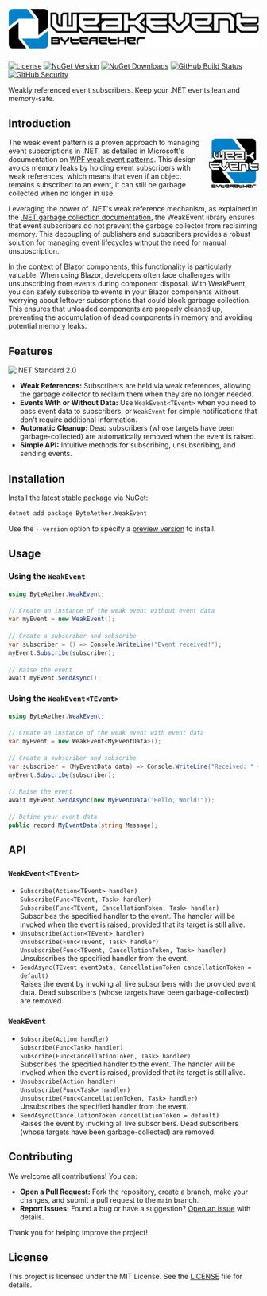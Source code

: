 # ![WeakEvent from ByteAether](assets/header.png)

[![License](https://img.shields.io/github/license/ByteAether/WeakEvent?logo=github&label=License)](https://github.com/ByteAether/WeakEvent/blob/main/LICENSE)
[![NuGet Version](https://img.shields.io/nuget/v/ByteAether.WeakEvent?logo=nuget&label=Version)](https://www.nuget.org/packages/ByteAether.WeakEvent/)
[![NuGet Downloads](https://img.shields.io/nuget/dt/ByteAether.WeakEvent?logo=nuget&label=Downloads)](https://www.nuget.org/packages/ByteAether.WeakEvent/)
[![GitHub Build Status](https://img.shields.io/github/actions/workflow/status/ByteAether/WeakEvent/build-and-test.yml?logo=github&label=Build%20%26%20Test)](https://github.com/ByteAether/WeakEvent/actions/workflows/build-and-test.yml)
[![GitHub Security](https://img.shields.io/github/actions/workflow/status/ByteAether/WeakEvent/codeql.yml?logo=github&label=Security%20Validation)](https://github.com/ByteAether/WeakEvent/actions/workflows/codeql.yml)

Weakly referenced event subscribers. Keep your .NET events lean and memory-safe.

## Introduction

<img align="right" width="100px" src="assets/logo.png" />

The weak event pattern is a proven approach to managing event subscriptions in .NET, as detailed in Microsoft's documentation on [WPF weak event patterns](https://learn.microsoft.com/en-us/dotnet/desktop/wpf/events/weak-event-patterns?view=netdesktop-9.0). This design avoids memory leaks by holding event subscribers with weak references, which means that even if an object remains subscribed to an event, it can still be garbage collected when no longer in use.

Leveraging the power of .NET's weak reference mechanism, as explained in the [.NET garbage collection documentation](https://learn.microsoft.com/en-us/dotnet/standard/garbage-collection/weak-references), the WeakEvent library ensures that event subscribers do not prevent the garbage collector from reclaiming memory. This decoupling of publishers and subscribers provides a robust solution for managing event lifecycles without the need for manual unsubscription.

In the context of Blazor components, this functionality is particularly valuable. When using Blazor, developers often face challenges with unsubscribing from events during component disposal. With WeakEvent, you can safely subscribe to events in your Blazor components without worrying about leftover subscriptions that could block garbage collection. This ensures that unloaded components are properly cleaned up, preventing the accumulation of dead components in memory and avoiding potential memory leaks.

## Features

![.NET Standard 2.0](https://img.shields.io/badge/.NET_Standard-2.0-brightgreen)

- **Weak References:** Subscribers are held via weak references, allowing the garbage collector to reclaim them when they are no longer needed.
- **Events With or Without Data:** Use `WeakEvent<TEvent>` when you need to pass event data to subscribers, or `WeakEvent` for simple notifications that don't require additional information.
- **Automatic Cleanup:** Dead subscribers (whose targets have been garbage-collected) are automatically removed when the event is raised.
- **Simple API:** Intuitive methods for subscribing, unsubscribing, and sending events.

## Installation

Install the latest stable package via NuGet:

```sh
dotnet add package ByteAether.WeakEvent
```

Use the `--version` option to specify a [preview version](https://www.nuget.org/packages/ByteAether.WeakEvent/absoluteLatest) to install.

## Usage

### Using the `WeakEvent`

```csharp
using ByteAether.WeakEvent;

// Create an instance of the weak event without event data
var myEvent = new WeakEvent();

// Create a subscriber and subscribe
var subscriber = () => Console.WriteLine("Event received!");
myEvent.Subscribe(subscriber);

// Raise the event
await myEvent.SendAsync();
```

### Using the `WeakEvent<TEvent>`

```csharp
using ByteAether.WeakEvent;

// Create an instance of the weak event with event data
var myEvent = new WeakEvent<MyEventData>();

// Create a subscriber and subscribe
var subscriber = (MyEventData data) => Console.WriteLine("Received: " + data.Message);
myEvent.Subscribe(subscriber);

// Raise the event
await myEvent.SendAsync(new MyEventData("Hello, World!"));

// Define your event data
public record MyEventData(string Message);
```

## API

### `WeakEvent<TEvent>`
 * `Subscribe(Action<TEvent> handler)`\
   `Subscribe(Func<TEvent, Task> handler)`\
   `Subscribe(Func<TEvent, CancellationToken, Task> handler)`\
   Subscribes the specified handler to the event. The handler will be invoked when the event is raised, provided that its target is still alive.
 * `Unsubscribe(Action<TEvent> handler)`\
   `Unsubscribe(Func<TEvent, Task> handler)`\
   `Unsubscribe(Func<TEvent, CancellationToken, Task> handler)`\
   Unsubscribes the specified handler from the event.
 * `SendAsync(TEvent eventData, CancellationToken cancellationToken = default)`\
   Raises the event by invoking all live subscribers with the provided event data. Dead subscribers (whose targets have been garbage-collected) are removed.

### `WeakEvent`
 * `Subscribe(Action handler)`\
   `Subscribe(Func<Task> handler)`\
   `Subscribe(Func<CancellationToken, Task> handler)`\
   Subscribes the specified handler to the event. The handler will be invoked when the event is raised, provided that its target is still alive.
 * `Unsubscribe(Action handler)`\
   `Unsubscribe(Func<Task> handler)`\
   `Unsubscribe(Func<CancellationToken, Task> handler)`\
   Unsubscribes the specified handler from the event.
 * `SendAsync(CancellationToken cancellationToken = default)`\
   Raises the event by invoking all live subscribers. Dead subscribers (whose targets have been garbage-collected) are removed.

## Contributing

We welcome all contributions! You can:

 * **Open a Pull Request:** Fork the repository, create a branch, make your changes, and submit a pull request to the `main` branch.
 * **Report Issues:** Found a bug or have a suggestion? [Open an issue](https://github.com/ByteAether/WeakEvent/issues) with details.

Thank you for helping improve the project!

## License

This project is licensed under the MIT License. See the [LICENSE](LICENSE) file for details.